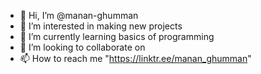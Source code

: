 - 👋 Hi, I’m @manan-ghumman
- 👀 I’m interested in making new projects
- 🌱 I’m currently learning basics of programming
- 💞️ I’m looking to collaborate on 
- 📫 How to reach me "https://linktr.ee/manan_ghumman"


<!---
manan-ghumman/manan-ghumman is a ✨ special ✨ repository because its `README.md` (this file) appears on your GitHub profile.
You can click the Preview link to take a look at your changes.
--->
